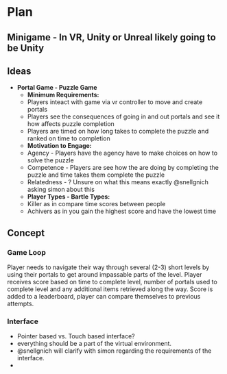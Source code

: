 # Plan 

## Minigame - In VR, Unity or Unreal likely going to be Unity

## Ideas

* **Portal Game - Puzzle Game**
    * **Minimum Requirements:**
    * Players inteact with game via vr controller to move and create portals
    * Players see the consequences of going in and out portals and see it how affects puzzle completion
    * Players are timed on how long takes to complete the puzzle and ranked on time to completion
    * **Motivation to Engage:**
    * Agency - Players have the agency have to make choices on how to solve the puzzle
    * Competence - Players are see how the are doing by completing the puzzle and time takes them complete the puzzle
    * Relatedness - ? Unsure on what this means exactly @snellgnich asking simon about this
    * **Player Types - Bartle Types:**
    * Killer as in compare time scores between people
    * Achivers as in you gain the highest score and have the lowest time

## Concept

### Game Loop
Player needs to navigate their way through several (2-3) short levels by using their portals to get around impassable parts of the level.
Player receives score based on time to complete level, number of portals used to complete level and any additional items retrieved along the way.
Score is added to a leaderboard, player can compare themselves to previous attempts. 

### Interface
* Pointer based vs. Touch based interface?
* everything should be a part of the virtual environment. 
* @snellgnich will clarify with simon regarding the requirements of the interface.
* 


